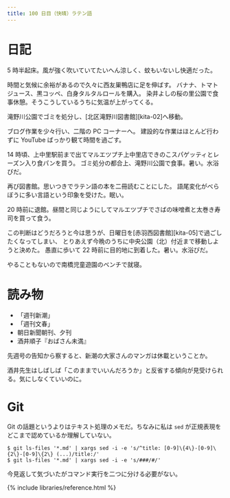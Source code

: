 ```yaml
---
title: 100 日目（快晴）ラテン語
---
```


# 日記

5 時半起床。風が強く吹いていてたいへん涼しく、蚊もいないし快適だった。

時間と気候に余裕があるので久々に西友巣鴨店に足を伸ばす。
バナナ、トマトジュース、黒コッペ、白身タルタルロールを購入。
染井よしの桜の里公園で食事休憩。そうこうしているうちに気温が上がってくる。

滝野川公園でゴミを処分し、[北区滝野川図書館][kita-02]へ移動。

ブログ作業を少々行い、二階の PC コーナーへ。
建設的な作業はほとんど行わずに YouTube ばっかり観て時間を過ごす。

14 時頃、上中里駅前まで出てマルエツプチ上中里店できのこスパゲッティとレーズン入り食パンを買う。
ゴミ処分の都合上、滝野川公園で食事。暑い。水浴びだ。

再び図書館。思いつきでラテン語の本を二冊読むことにした。
語尾変化がべらぼうに多い言語という印象を受けた。眠い。

20 時前に退館。昼間と同じようにしてマルエツプチでさばの味噌煮と太巻き寿司を買って食う。

この判断はどうだろうと今は思うが、日曜日を[赤羽西図書館][kita-05]で過ごしたくなってしまい、
とりあえず今晩のうちに中央公園（北）付近まで移動しようと決めた。
愚直に歩いて 22 時前に目的地に到着した。暑い。水浴びだ。

やることもないので南橋児童遊園のベンチで就寝。

# 読み物

* 「週刊新潮」
* 「週刊文春」
* 朝日新聞朝刊、夕刊
* 酒井順子『おばさん未満』

先週号の告知から察すると、新潮の大家さんのマンガは休載ということか。

酒井先生はしばしば「このままでいいんだろうか」と反省する傾向が見受けられる。気にしなくていいのに。

# Git

Git の話題というよりはテキスト処理のメモだ。ちなみに私は `sed` が正規表現をどこまで認めているか理解していない。

```shell
$ git ls-files '*.md' | xargs sed -i -e 's/^title: [0-9]\{4\}-[0-9]\{2\}-[0-9]\{2\} (...)/title:/'
$ git ls-files '*.md' | xargs sed -i -e 's/###/#/'
```

今見返して気づいたがコマンド実行を二つに分ける必要がない。

{% include libraries/reference.html %}

